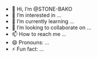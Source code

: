 - 👋 Hi, I’m @STONE-BAKO
- 👀 I’m interested in ...
- 🌱 I’m currently learning ...
- 💞️ I’m looking to collaborate on ...
- 📫 How to reach me ...
- 😄 Pronouns: ...
- ⚡ Fun fact: ...

<!---
STONE-BAKO/STONE-BAKO is a ✨ special ✨ repository because its `README.md` (this file) appears on your GitHub profile.
You can click the Preview link to take a look at your changes.
--->
